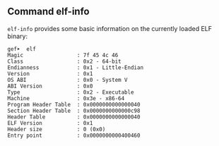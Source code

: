 ## Command elf-info

`elf-info` provides some basic information on the currently loaded ELF binary:

```
gef➤  elf
Magic                 : 7f 45 4c 46
Class                 : 0x2 - 64-bit
Endianness            : 0x1 - Little-Endian
Version               : 0x1
OS ABI                : 0x0 - System V
ABI Version           : 0x0
Type                  : 0x2 - Executable
Machine               : 0x3e - x86-64
Program Header Table  : 0x0000000000000040
Section Header Table  : 0x0000000000000c98
Header Table          : 0x0000000000000040
ELF Version           : 0x1
Header size           : 0 (0x0)
Entry point           : 0x0000000000400460
```
